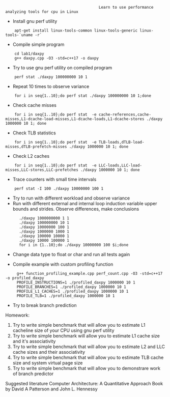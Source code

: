                                              Learn to use performance analyzing tools for cpu in Linux

*    Install gnu perf utility
```
    apt-get install linux-tools-common linux-tools-generic linux-tools-`uname -r`
```

*    Compile simple program
```
    cd lab1/daxpy
    g++ daxpy.cpp -O3 -std=c++17 -o daxpy
```

*    Try to use gnu perf utility on compiled program
```
    perf stat ./daxpy 100000000 10 1
```

*    Repeat 10 times to observe variance
```
    for i in seq{1..10};do perf stat ./daxpy 100000000 10 1;done
```

*    Check cache misses
```
    for i in seq{1..10};do perf stat  -e cache-references,cache-misses,L1-dcache-load-misses,L1-dcache-loads,L1-dcache-stores ./daxpy 1000000 10 1; done
```

*    Check TLB statistics
```
    for i in seq{1..10};do perf stat  -e TLB-loads,dTLB-load-misses,dTLB-prefetch-misses ./daxpy 1000000 10 1; done
```

*    Check L2 caches
```
    for i in seq{1..10};do perf stat  -e LLC-loads,LLC-load-misses,LLC-stores,LLC-prefetches ./daxpy 1000000 10 1; done
```

*    Trace counters with small time intervals
```
    perf stat -I 100 ./daxpy 10000000 100 1
```

*    Try to run with different workload and observe variance
*    Run with different external and internal loop induction variable upper bounds and strides. Observe differences, make conclusions
```
      ./daxpy 1000000000 1 1
      ./daxpy 100000000 10 1
      ./daxpy 10000000 100 1
      ./daxpy 1000000 1000 1
      ./daxpy 100000 10000 1
      ./daxpy 10000 100000 1
      for i in {1..10};do ./daxpy 10000000 100 $i;done
```

*    Change data type to float or char and run all tests again
  
*    Compile example with custom profiling function
```
     g++ function_profiling_example.cpp perf_count.cpp -O3 -std=c++17 -o profiled_daxpy
     PROFILE_INSTRUCTIONS=1 ./profiled_daxpy 1000000 10 1
     PROFILE_BRANCHES=1 ./profiled_daxpy 1000000 10 1
     PROFILE_L1_CACHES=1 ./profiled_daxpy 1000000 10 1
     PROFILE_TLB=1 ./profiled_daxpy 1000000 10 1
```  
*    Try to break branch prediction

Homework: 
1. Try to write simple benchmark that will allow you to estimate L1 cacheline size of your CPU using gnu perf utility
2. Try to write simple benchmark will allow you to estimate L1 cache size and it's associativity 
3. Try to write simple benchmark that will allow you to estimate L2 and LLC cache sizes and their associativity
4. Try to write simple benchmark that will allow you to estimate TLB cache size and system virtual page size
5. Try to write simple benchmark that will allow you to demonstrare work of branch predictor

Suggested literature Computer Architecture: A Quantitative Approach
Book by David A Patterson and John L. Hennessy


  


